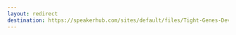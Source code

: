 ```yaml
---
layout: redirect
destination: https://speakerhub.com/sites/default/files/Tight-Genes-DevDays-EU-2025.pdf
---
```

